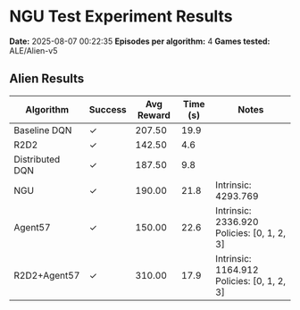 # NGU Test Experiment Results

**Date:** 2025-08-07 00:22:35
**Episodes per algorithm:** 4
**Games tested:** ALE/Alien-v5

## Alien Results

| Algorithm | Success | Avg Reward | Time (s) | Notes |
|-----------|---------|------------|----------|-------|
| Baseline DQN | ✓ | 207.50 | 19.9 |  |
| R2D2 | ✓ | 142.50 | 4.6 |  |
| Distributed DQN | ✓ | 187.50 | 9.8 |  |
| NGU | ✓ | 190.00 | 21.8 | Intrinsic: 4293.769 |
| Agent57 | ✓ | 150.00 | 22.6 | Intrinsic: 2336.920 Policies: [0, 1, 2, 3] |
| R2D2+Agent57 | ✓ | 310.00 | 17.9 | Intrinsic: 1164.912 Policies: [0, 1, 2, 3] |

